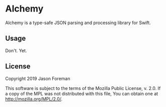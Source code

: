 # Alchemy

Alchemy is a type-safe JSON parsing and processing library for Swift.

## Usage

Don't. Yet.

## License

Copyright 2019 Jason Foreman

This software is subject to the terms of the Mozilla Public License, v. 2.0. If
a copy of the MPL was not distributed with this file, You can obtain one at
<http://mozilla.org/MPL/2.0/>.
